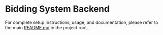 # Bidding System Backend

For complete setup instructions, usage, and documentation, please refer to the main [README.md](../README.md) in the project root. 